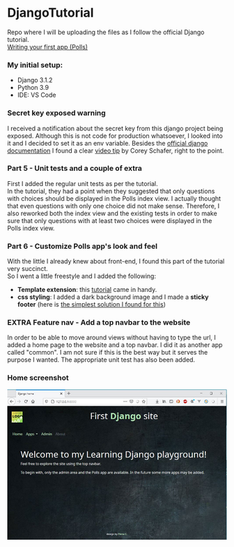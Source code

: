 # DjangoTutorial
Repo where I will be uploading the files as I follow the official Django tutorial.  
[Writing your first app (Polls)](https://docs.djangoproject.com/en/3.1/intro/tutorial01/)

### My initial setup:
* Django 3.1.2
* Python 3.9
* IDE: VS Code
  
### Secret key exposed warning  
I received a notification about the secret key from this django project being exposed. Although this is not code for production whatsoever, I looked into it and I decided to set it as an env variable. Besides the [official django documentation](https://docs.djangoproject.com/en/3.1/howto/deployment/checklist/) I found a clear [video tip](https://www.youtube.com/watch?v=IolxqkL7cD8) by Corey Schafer, right to the point.  
  
### Part 5 - Unit tests and a couple of extra
First I added the regular unit tests as per the tutorial.  
In the tutorial, they had a point when they suggested that only questions with choices should be displayed in the Polls index view. I actually thought that even questions with only one choice did not make sense. Therefore, I also reworked both the index view and the existing tests in order to make sure that only questions with at least two choices were displayed in the Polls index view.  
  
### Part 6 - Customize Polls app's look and feel
With the little I already knew about front-end, I found this part of the tutorial very succinct.  
So I went a little freestyle and I added the following:  
* __Template extension__: this [tutorial](https://tutorial.djangogirls.org/en/template_extending/) came in handy.  
* __css styling__: I added a dark background image and I made a __sticky footer__ (here is [the simplest solution I found for this](https://css-tricks.com/couple-takes-sticky-footer/#there-is-flexbox))  
  
### EXTRA Feature nav - Add a top navbar to the website
In order to be able to move around views without having to type the url, I added a home page to the website and a top navbar. I did it as another app called "common". I am not sure if this is the best way but it serves the purpose I wanted. The appropriate unit test has also been added.  

### Home screenshot
![Django tutorial - Home page](https://raw.githubusercontent.com/Elena-GHub/elena-ghub.github.io/master/images/Django_Polls_01.jpg?thumbnail)
